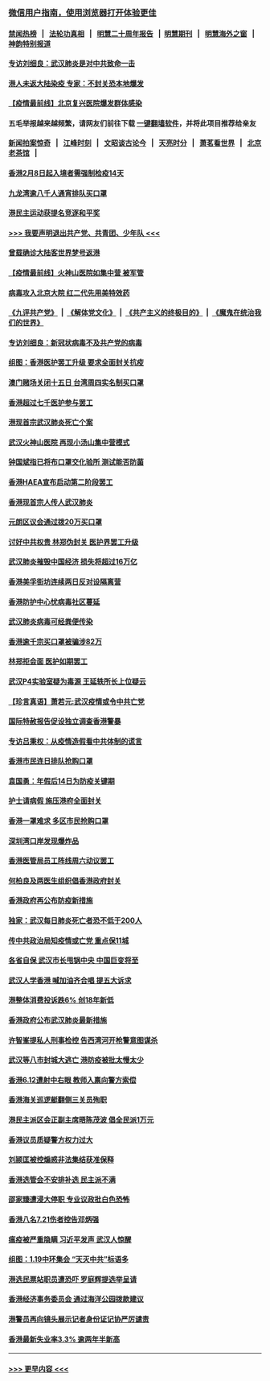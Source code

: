 ### [微信用户指南，使用浏览器打开体验更佳](https://github.com/gfw-breaker/banned-news1/blob/master/indexes/wechat-guide.md?t=0)
#### [禁闻热榜](热点新闻.md?t=0)  &nbsp;&nbsp;|&nbsp;&nbsp; [法轮功真相](https://github.com/gfw-breaker/truth/blob/master/README.md?t=0) &nbsp;&nbsp;|&nbsp;&nbsp; [明慧二十周年报告](https://github.com/gfw-breaker/mh-reports/blob/master/README.md?t=0) &nbsp;&nbsp;|&nbsp;&nbsp;[明慧期刊](https://github.com/gfw-breaker/mh-qikan) &nbsp;&nbsp;|&nbsp;&nbsp; [明慧海外之窗](https://github.com/gfw-breaker/mh-news/blob/master/README.md?t=0) &nbsp;&nbsp;|&nbsp;&nbsp; [神韵特别报道](https://github.com/gfw-breaker/mh-news/blob/master/shenyun.md?t=0)
#### [专访刘细良：武汉肺炎是对中共致命一击](../pages/nsc415/n11849934.md?t=02070902) 
#### [港人未返大陆染疫 专家：不封关恐本地爆发](../pages/nsc415/n11848021.md?t=02070902) 
#### [【疫情最前线】北京复兴医院爆发群体感染](../pages/nsc415/n11847626.md?t=02070902) 
#### 五毛举报越来越频繁，请网友们前往下载 [一键翻墙软件](https://github.com/gfw-breaker/ssr-accounts)，并将此项目推荐给亲友
#### [新闻拍案惊奇](https://github.com/gfw-breaker/banned-news1/blob/master/pages/link4.md) &nbsp;&nbsp;|&nbsp;&nbsp; [江峰时刻](https://github.com/gfw-breaker/banned-news1/blob/master/pages/link4.md) &nbsp;&nbsp;|&nbsp;&nbsp; [文昭谈古论今](https://github.com/gfw-breaker/banned-news1/blob/master/pages/link4.md) &nbsp;&nbsp;|&nbsp;&nbsp; [天亮时分](https://github.com/gfw-breaker/banned-news1/blob/master/pages/link4.md) &nbsp;&nbsp;|&nbsp;&nbsp; [萧茗看世界](https://github.com/gfw-breaker/banned-news1/blob/master/pages/link4.md) &nbsp;&nbsp;|&nbsp;&nbsp; [北京老茶馆](https://github.com/gfw-breaker/banned-news1/blob/master/pages/link4.md) &nbsp;&nbsp;|&nbsp;&nbsp; 
#### [香港2月8日起入境者需强制检疫14天](../pages/nsc415/n11847658.md?t=02070902) 
#### [九龙湾逾八千人通宵排队买口罩](../pages/nsc415/n11847647.md?t=02070902) 
#### [港民主运动获提名竞逐和平奖](../pages/nsc415/n11847633.md?t=02070902) 
#### [>>> 我要声明退出共产党、共青团、少年队 <<<](https://github.com/begood0513/goodnews/blob/master/quit/letter.md) 
#### [曾载确诊大陆客世界梦号返港](../pages/nsc415/n11847608.md?t=02070902) 
#### [【疫情最前线】火神山医院如集中营 被军管](../pages/nsc415/n11847524.md?t=02070902) 
#### [病毒攻入北京大院 红二代先用美特效药](../pages/nsc415/n11847427.md?t=02070902) 
#### [《九评共产党》](https://github.com/begood0513/9ping.md/blob/master/README.md) &nbsp;|&nbsp; [《解体党文化》](../../../../jtdwh.md/blob/master/README.md)  &nbsp;|&nbsp; [《共产主义的终极目的》](../../../../gczydzjmd.md/blob/master/README.md) &nbsp;|&nbsp; [《魔鬼在统治我们的世界》](../../../../mgztzwmdsj.md/blob/master/README.md) 
#### [专访刘细良：新冠状病毒不及共产党的病毒](../pages/nsc415/n11847164.md?t=02070902) 
#### [组图：香港医护罢工升级 要求全面封关抗疫](../pages/nsc415/n11844107.md?t=02070902) 
#### [澳门赌场关闭十五日 台湾周四实名制买口罩](../pages/nsc415/n11845083.md?t=02070902) 
#### [香港超过七千医护参与罢工](../pages/nsc415/n11845051.md?t=02070902) 
#### [港现首宗武汉肺炎死亡个案](../pages/nsc415/n11844998.md?t=02070902) 
#### [武汉火神山医院 再现小汤山集中营模式](../pages/nsc415/n11844763.md?t=02070902) 
#### [钟国斌指已将布口罩交化验所 测试能否防菌](../pages/nsc415/n11842783.md?t=02070902) 
#### [香港HAEA宣布启动第二阶段罢工](../pages/nsc415/n11842723.md?t=02070902) 
#### [香港现首宗人传人武汉肺炎](../pages/nsc415/n11842766.md?t=02070902) 
#### [元朗区议会通过拨20万买口罩](../pages/nsc415/n11842754.md?t=02070902) 
#### [讨好中共权贵 林郑伪封关 医护界罢工升级](../pages/nsc415/n11842359.md?t=02070902) 
#### [武汉肺炎摧毁中国经济 损失将超过16万亿](../pages/nsc415/n11839723.md?t=02070902) 
#### [香港美孚街坊连续两日反对设隔离营](../pages/nsc415/n11839962.md?t=02070902) 
#### [香港防护中心忧病毒社区蔓延](../pages/nsc415/n11839933.md?t=02070902) 
#### [武汉肺炎病毒可经粪便传染](../pages/nsc415/n11839939.md?t=02070902) 
#### [香港逾千宗买口罩被骗涉82万](../pages/nsc415/n11839914.md?t=02070902) 
#### [林郑拒会面 医护如期罢工](../pages/nsc415/n11839892.md?t=02070902) 
#### [武汉P4实验室疑为毒源 王延轶所长上位疑云](../pages/nsc415/n11835543.md?t=02070902) 
#### [【珍言真语】萧若元:武汉疫情或令中共亡党](../pages/nsc415/n11829394.md?t=02070902) 
#### [国际特赦报告促设独立调查香港警暴](../pages/nsc415/n11833845.md?t=02070902) 
#### [专访吕秉权：从疫情造假看中共体制的谎言](../pages/nsc415/n11833813.md?t=02070902) 
#### [香港市民连日排队抢购口罩](../pages/nsc415/n11833794.md?t=02070902) 
#### [袁国勇：年假后14日为防疫关键期](../pages/nsc415/n11831088.md?t=02070902) 
#### [护士请病假 施压港府全面封关](../pages/nsc415/n11831030.md?t=02070902) 
#### [香港一罩难求 多区市民抢购口罩](../pages/nsc415/n11831002.md?t=02070902) 
#### [深圳湾口岸发现爆炸品](../pages/nsc415/n11828802.md?t=02070902) 
#### [香港医管局员工阵线周六动议罢工](../pages/nsc415/n11828762.md?t=02070902) 
#### [何柏良及两医生组织倡香港政府封关](../pages/nsc415/n11828749.md?t=02070902) 
#### [香港政府再公布防疫新措施](../pages/nsc415/n11828716.md?t=02070902) 
#### [独家：武汉每日肺炎死亡者恐不低于200人](../pages/nsc415/n11828240.md?t=02070902) 
#### [传中共政治局知疫情或亡党 重点保11城](../pages/nsc415/n11828145.md?t=02070902) 
#### [各省自保 武汉市长甩锅中央 中国巨变将至](../pages/nsc415/n11828021.md?t=02070902) 
#### [武汉人学香港 喊加油齐合唱 提五大诉求](../pages/nsc415/n11827046.md?t=02070902) 
#### [港整体消费投诉跌6% 创18年新低](../pages/nsc415/n11817280.md?t=02070902) 
#### [香港政府公布武汉肺炎最新措施](../pages/nsc415/n11817152.md?t=02070902) 
#### [许智峯提私人刑事检控 告西湾河开枪警意图谋杀](../pages/nsc415/n11817132.md?t=02070902) 
#### [武汉等八市封城大逃亡 港防疫被批太慢太少](../pages/nsc415/n11817058.md?t=02070902) 
#### [香港6.12遭射中右眼 教师入禀向警方索偿](../pages/nsc415/n11814678.md?t=02070902) 
#### [香港海关巡逻艇翻侧三关员殉职](../pages/nsc415/n11814604.md?t=02070902) 
#### [港民主派区会正副主席晤陈茂波 倡全民派1万元](../pages/nsc415/n11814582.md?t=02070902) 
#### [香港议员质疑警方权力过大](../pages/nsc415/n11814560.md?t=02070902) 
#### [刘颕匡被控煽惑非法集结获准保释](../pages/nsc415/n11811727.md?t=02070902) 
#### [香港选管会不安排补选 民主派不满](../pages/nsc415/n11811691.md?t=02070902) 
#### [邵家臻遭浸大停职 专业议政批白色恐怖](../pages/nsc415/n11811670.md?t=02070902) 
#### [香港八名7.21伤者控告邓炳强](../pages/nsc415/n11811623.md?t=02070902) 
#### [瘟疫被严重隐瞒 习近平发声 武汉人惊醒](../pages/nsc415/n11811186.md?t=02070902) 
#### [组图：1.19中环集会 “天灭中共”标语多](../pages/nsc415/n11809514.md?t=02070902) 
#### [港选民票站职员遭恐吓 罗庭辉提选举呈请](../pages/nsc415/n11808914.md?t=02070902) 
#### [香港经济事务委员会 通过海洋公园拨款建议](../pages/nsc415/n11808906.md?t=02070902) 
#### [港警员再向镜头展示记者身份证记协严厉谴责](../pages/nsc415/n11808888.md?t=02070902) 
#### [香港最新失业率3.3% 逾两年半新高](../pages/nsc415/n11808887.md?t=02070902) 

----
#### [ >>> 更早内容 <<< ](../indexes/nsc415-earlier.md)
